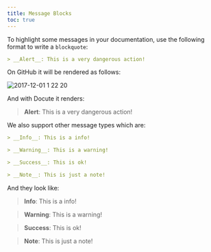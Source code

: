 ```yaml
---
title: Message Blocks
toc: true
---
```


To highlight some messages in your documentation, use the following format to write a `blockquote`:

```md
> __Alert__: This is a very dangerous action!
```

On GitHub it will be rendered as follows:

![2017-12-01 1 22 20](https://user-images.githubusercontent.com/8784712/33468930-b835cb64-d69a-11e7-8ab2-25585d61915d.png)

And with Docute it renders:

> __Alert__: This is a very dangerous action!

We also support other message types which are:

```md
> __Info__: This is a info!

> __Warning__: This is a warning!

> __Success__: This is ok!

> __Note__: This is just a note!
```

And they look like:

> __Info__: This is a info!

> __Warning__: This is a warning!

> __Success__: This is ok!

> __Note__: This is just a note!
